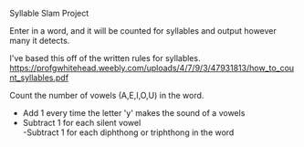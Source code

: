 Syllable Slam Project

Enter in a word, and it will be counted for syllables and output however many it detects.  

I've based this off of the written rules for syllables.
<https://profgwhitehead.weebly.com/uploads/4/7/9/3/47931813/how_to_count_syllables.pdf>


Count the number of vowels (A,E,I,O,U) in the word.
- Add 1 every time the letter 'y' makes the sound of a vowels  
- Subtract 1 for each silent vowel  
-Subtract 1 for each diphthong or triphthong in the word  

